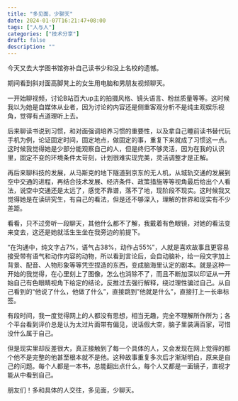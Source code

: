 ```yaml
---
title: "多见面，少聊天"
date: 2024-01-07T16:21:47+08:00
tags: ["人与人"]
categories: ["技术分享"]
draft: false
description: ""
---
```


今天又去大学图书馆弥补自己读书少和没上名校的遗憾。

期间看到斜对面高脚凳上的女生用电脑和男朋友视频聊天。

一开始聊视频，讨论B站百大up主的拍摄风格、镜头语言、粉丝质量等等。这时候我以为她是自媒体从业者，因为讨论的内容还是侧重客观分析不是纯主观娱乐视角，觉得有点道理听上去。

后来聊读书说到习惯，和对面强调培养习惯的重要性，以及拿自己睡前读书替代玩手机为例，论证固定时间，固定地点，做固定的事，重复下来就成了习惯这一点。这时候我觉得她是少部分能观察自己的人，但是终归不够灵活，因为在我的认识里，固定不变的环境条件太苛刻，计划很难实现完美，灵活调整才是正解。

再后来聊科技的发展，从马斯克的地下隧道到京东的无人机，从城轨交通的发展到空中交通的进程，再结合技术发展、经济条件、政策措施等等视角最后给出个人看法，说空中交通还是太远了，感觉不靠谱，落不了地，现阶段不现实。这时候我又觉得她是在读研究生，有自己的看法，但是还不够深入，理解的世界和现实有不少差距。

看看，只不过旁听一段聊天，其他什么都不了解，我戴着有色眼镜，对她的看法变来变去，这还是她就活生生坐在我旁边的前提下。

“在沟通中，纯文字占7%，语气占38%，动作占55%”，人就是喜欢故事且更容易接受带有语气和动作内容的动物，所以看到言论后，会自动脑补，给一段文字加上背景、配音、人物形象等等凭空捏造的东西，变成脑海里认定的剧本。就是这种一开始的我觉得，在心里刻上了图像，怎么也消除不了，而且不断加深以印证从一开始自己有色眼睛视角下给定的结论，反推过去强行解释，绕过理性骗过自己。从自己看到的“他说了什么，他做了什么”，直接跳到”他就是什么”，直接打上一长串标签。

有段时间，我一度觉得网上的人都没有思想，相当无趣，完全不理解所作所为；各个平台看到评价总是认为太过片面带有偏见，说话假大空，脑子里装满百家，可惜没什么属于自己。

但是现实里却反差很大，真正接触到了每一个具体的人，又会发现在网上觉得的那个他不是完整的他甚至根本就不是他。这种故事重复多次后才渐渐明白，原来是自己的问题。每个人都是一本书，总能翻出点什么，每个人又都是一面镜子，直视才能从中看到自己。

朋友们！多和具体的人交往，多见面，少聊天。
